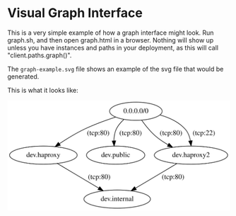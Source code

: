 # Visual Graph Interface

This is a very simple example of how a graph interface might look.  Run
graph.sh, and then open graph.html in a browser.  Nothing will show up unless
you have instances and paths in your deployment, as this will call
"client.paths.graph()".

The `graph-example.svg` file shows an example of the svg file that would be
generated.

This is what it looks like:

![Example Service Diagram SVG](graph-example.svg)
